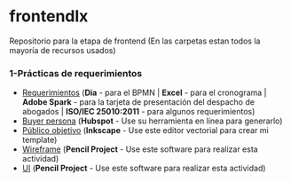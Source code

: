 # frontendlx
Repositorio para la etapa de frontend (En las carpetas estan todos la mayoría de recursos usados)

### 1-Prácticas de requerimientos
- [Requerimientos](https://github.com/avexyk/frontendlx/tree/master/1-practica-requerimientos/requerimiento) (**Dia** - para el BPMN | **Excel** - para el cronograma | **Adobe Spark** - para la tarjeta de presentación del despacho de abogados | **ISO/IEC 25010:2011** - para algunos requerimientos)
- [Buyer persona](https://github.com/avexyk/frontendlx/tree/master/1-practica-requerimientos/buyerpersona) (**Hubspot** - Use su herramienta en línea para generarlo)
- [Público objetivo](https://github.com/avexyk/frontendlx/tree/master/1-practica-requerimientos/publico-objetivo) (**Inkscape** - Use este editor vectorial para crear mi template)
- [Wireframe](https://github.com/avexyk/frontendlx/tree/master/1-practica-requerimientos/wireframe) (**Pencil Project** - Use este software para realizar esta actividad)
- [UI](https://github.com/avexyk/frontendlx/tree/master/1-practica-requerimientos/ui) (**Pencil Project** - Use este software para realizar esta actividad)
